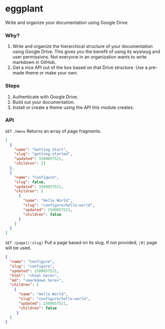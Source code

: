 # eggplant

Write and organize your documentation using Google Drive.

### Why?

1. Write and organize the hierarchical structure of your documentation using Google Drive. This gives you the benefit of using its wysiwyg and user permissions. Not everyone in an organization wants to write markdown in GitHub.
2. Get a nice API out of the box based on that Drive structure. Use a pre-made theme or make your own.

### Steps

1. Authenticate with Google Drive.
2. Build out your documentation.
3. Install or create a theme using the API this module creates.

### API

`GET /menu` Returns an array of page fragments.

```json
[
  {
    "name": "Getting Start",
    "slug": "getting-started",
    "updated": 1500057521,
    "children": []
  },
  {
    "name": "Configure",
    "slug": false,
    "updated": 1500057521,
    "children": [
      {
        "name": "Hello World",
        "slug": "configure/hello-world",
        "updated": 1500057521,
        "children": false
      }
    ]
  }
]
```

`GET /page(/:slug)` Pull a page based on its slug. If not provided, `|0|` page will be used.

```json
{
  "name": "Configure",
  "slug": "configure",
  "updated": 1500057521,
  "html": "<html here>",
  "md": "<markdown here>",
  "children": [
    {
      "name": "Hello World",
      "slug": "configure/hello-world",
      "updated": 1500057521,
      "children": false
     }
  ]
}
```
